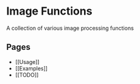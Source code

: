 # Image Functions #
A collection of various image processing functions

## Pages ##
* [[Usage]]
* [[Examples]]
* [[TODO]]
